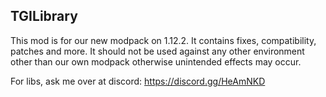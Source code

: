 ## TGILibrary
This mod is for our new modpack on 1.12.2. It contains fixes, compatibility, patches and more. It should not be used against any other environment other than our own modpack otherwise unintended effects may occur.

For libs, ask me over at discord: https://discord.gg/HeAmNKD